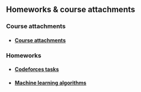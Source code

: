 ## Homeworks & course attachments

### Course attachments

* #### [Course attachments](course-attachments)


### Homeworks

* #### [Codeforces tasks](codeforces-tasks)

* #### [Machine learning algorithms](labs)


